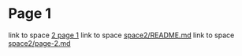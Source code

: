 # Page 1

link to space [2 page 1](https://app.gitbook.com/s/le2Xu6ccbqoAdRkEGvSe/)
link to space [space2/README.md](https://github.com/john-gitbook/mono-repo/blob/9ddeac487cb15272ca5280effdc46e4324900c7e/space2/README.md)
link to space [space2/page-2.md](space2/page-2)
